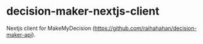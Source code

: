 # decision-maker-nextjs-client
Nextjs client for MakeMyDecision (https://github.com/raihahahan/decision-maker-api).
